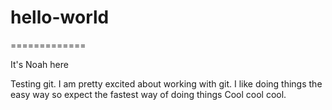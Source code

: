 # hello-world
  =============

It's Noah here

Testing git. I am pretty excited about working with git. I like doing things
the easy way so expect the fastest way of doing things
Cool cool cool.
